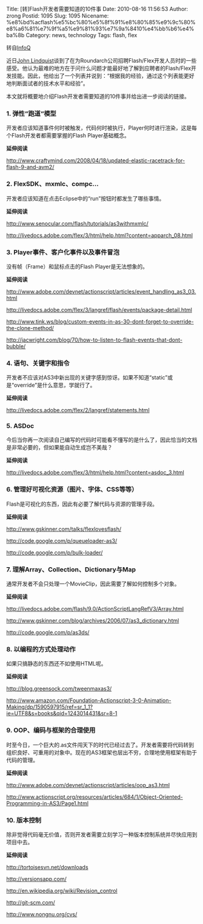 Title: [转]Flash开发者需要知道的10件事
Date: 2010-08-16 11:56:53
Author: zrong
Postid: 1095
Slug: 1095
Nicename: %e8%bd%acflash%e5%bc%80%e5%8f%91%e8%80%85%e9%9c%80%e8%a6%81%e7%9f%a5%e9%81%93%e7%9a%8410%e4%bb%b6%e4%ba%8b
Category: news, technology
Tags: flash, flex

转自[InfoQ](http://www.infoq.com/cn/news/2010/02/Flash-ten-things)

近日<span id="naxh">[John
Lindquist](http://pv3d.org/2009/08/28/10-things-every-senior-flash-developer-should-know/ "John Lindquist")</span>谈到了在为Roundarch公司招聘Flash/Flex开发人员时的一些感受。他认为最难的地方在于问什么问题才能最好地了解到应聘者的Flash/Flex开发技能。因此，他给出了一个列表并说到：“根据我的经验，通过这个列表能更好地判断面试者的技术水平和经验”。<!--more-->

本文就将概要地介绍Flash开发者需要知道的10件事并给出进一步阅读的链接。

### 1. 弹性“跑道“模型

开发者应该知道事件何时被触发，代码何时被执行，Player何时进行渲染，这是每个Flash开发者都需要掌握的Flash
Player基础概念。

**延伸阅读**

<http://www.craftymind.com/2008/04/18/updated-elastic-racetrack-for-flash-9-and-avm2/>

### 2. FlexSDK、mxmlc、compc...

开发者应该知道在点击Eclipse中的“run”按钮时都发生了哪些事情。

**延伸阅读**

<http://www.senocular.com/flash/tutorials/as3withmxmlc/>

<http://livedocs.adobe.com/flex/3/html/help.html?content=apparch_08.html>

### 3. Player事件、客户化事件以及事件冒泡

没有帧（Frame）和鼠标点击的Flash Player是无法想象的。

**延伸阅读**

<http://www.adobe.com/devnet/actionscript/articles/event_handling_as3_03.html>

<http://livedocs.adobe.com/flex/3/langref/flash/events/package-detail.html>

<http://www.tink.ws/blog/custom-events-in-as-30-dont-forget-to-override-the-clone-method/>

<http://jacwright.com/blog/70/how-to-listen-to-flash-events-that-dont-bubble/>

### 4. 语句、关键字和指令

开发者不应该对AS3中新出现的关键字感到惊讶。如果不知道“static”或是“override”是什么意思，学就行了。

**延伸阅读**

<http://livedocs.adobe.com/flex/2/langref/statements.html>

### 5. ASDoc

今后当你再一次阅读自己编写的代码时可能看不懂写的是什么了，因此恰当的文档是非常必要的，但如果能自动生成岂不美哉？

**延伸阅读**

<http://livedocs.adobe.com/flex/3/html/help.html?content=asdoc_3.html>

### 6. 管理好可视化资源（图片、字体、CSS等等）

Flash是可视化的东西，因此有必要了解代码与资源的管理手段。

**延伸阅读**

<http://www.gskinner.com/talks/flexlovesflash/>

<http://code.google.com/p/queueloader-as3/>

<http://code.google.com/p/bulk-loader/>

### 7. 理解Array、Collection、Dictionary与Map

通常开发者不会只处理一个MovieClip，因此需要了解如何控制多个对象。

**延伸阅读**

<http://livedocs.adobe.com/flash/9.0/ActionScriptLangRefV3/Array.html>

<http://www.gskinner.com/blog/archives/2006/07/as3_dictionary.html>

<http://code.google.com/p/as3ds/>

### 8. 以编程的方式处理动作

如果只搞静态的东西还不如使用HTML呢。

**延伸阅读**

<http://blog.greensock.com/tweenmaxas3/>

<http://www.amazon.com/Foundation-Actionscript-3-0-Animation-Making/dp/1590597915/ref=sr_1_1?ie=UTF8&s=books&qid=1243014431&sr=8-1>

### 9. OOP、编码与框架的合理使用

时至今日，一个巨大的.as文件闯天下的时代已经过去了。开发者需要将代码转到组织良好、可重用的对象中。现在的AS3框架也层出不穷，合理地使用框架有助于代码的管理。

**延伸阅读**

<http://www.adobe.com/devnet/actionscript/articles/oop_as3.html>

<http://www.actionscript.org/resources/articles/684/1/Object-Oriented-Programming-in-AS3/Page1.html>

### 10. 版本控制

除非觉得代码毫无价值，否则开发者需要立刻学习一种版本控制系统并尽快应用到项目中去。

**延伸阅读**

<http://tortoisesvn.net/downloads>

<http://versionsapp.com/>

<http://en.wikipedia.org/wiki/Revision_control>

<http://git-scm.com/>

<http://www.nongnu.org/cvs/>

